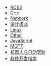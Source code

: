 <!-- docs/LearnNotes/_sidebar.md -->

<!-- 注意子目录配置，需要加 / -->
* [ROS2](LearnNotes/ROS2/)
* [C++](LearnNotes/Cpp/) 
* [Network](LearnNotes/Network/)
* [设计模式](LearnNotes/DesignPattern/)
* [Linux](LearnNotes/Linux/)
* [Other](LearnNotes/Other/)
* [JavaScript](LearnNotes/JavaScript/)
* [MQTT](LearnNotes/MQTT/)
* [机器人与自动驾驶](LearnNotes/RobotAndAutoPilot/)
* [软件开发指南](LearnNotes/DevGuides/)
